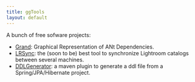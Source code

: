 ```yaml
---
title: ggTools
layout: default
---
```


A bunch of free sofware projects:

* [Grand](grand): Graphical Representation of ANt Dependencies.
* [LRSync](LRSync): the (soon to be) best tool to synchronize Lightroom catalogs between several machines.
* [DDLGenerator](DDLGenerator): a maven plugin to generate a ddl file from a Spring/JPA/Hibernate project. 